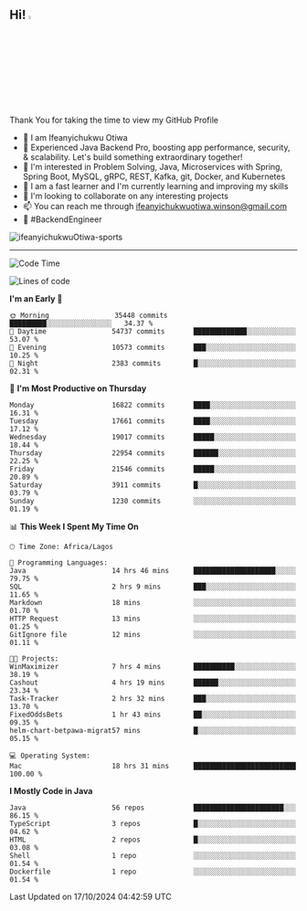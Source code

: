 <!-- BLOG-POST-LIST:START --><!-- BLOG-POST-LIST:END -->

## Hi! <img src="https://media.giphy.com/media/hvRJCLFzcasrR4ia7z/giphy.gif" width="4%"> 

Thank You for taking the time to view my GitHub Profile

- 👋 I am Ifeanyichukwu Otiwa
- 🚀 Experienced Java Backend Pro, boosting app performance, security, & scalability. Let's build something extraordinary together!
- 👀 I'm interested in Problem Solving, Java, Microservices with Spring, Spring Boot, MySQL, gRPC, REST, Kafka, git, Docker, and Kubernetes
- 🌱 I am a fast learner and I'm currently learning and improving my skills
- 💞️ I'm looking to collaborate on any interesting projects
- 📫 You can reach me through ifeanyichukwuotiwa.winson@gmail.com
- 🚀 #BackendEngineer

<p align="left" marginTop="10px"> <img src="https://komarev.com/ghpvc/?username=ifeanyichukwuOtiwa-sports&label=Profile%20views&color=0e75b6&style=for-the-badge" alt="ifeanyichukwuOtiwa-sports" /> </p>

***

<!--START_SECTION:waka-->
![Code Time](http://img.shields.io/badge/Code%20Time-2%2C990%20hrs%202%20mins-blue)

![Lines of code](https://img.shields.io/badge/From%20Hello%20World%20I%27ve%20Written-25.1%20million%20lines%20of%20code-blue)

**I'm an Early 🐤** 

```text
🌞 Morning                35448 commits       █████████░░░░░░░░░░░░░░░░   34.37 % 
🌆 Daytime                54737 commits       █████████████░░░░░░░░░░░░   53.07 % 
🌃 Evening                10573 commits       ███░░░░░░░░░░░░░░░░░░░░░░   10.25 % 
🌙 Night                  2383 commits        █░░░░░░░░░░░░░░░░░░░░░░░░   02.31 % 
```
📅 **I'm Most Productive on Thursday** 

```text
Monday                   16822 commits       ████░░░░░░░░░░░░░░░░░░░░░   16.31 % 
Tuesday                  17661 commits       ████░░░░░░░░░░░░░░░░░░░░░   17.12 % 
Wednesday                19017 commits       █████░░░░░░░░░░░░░░░░░░░░   18.44 % 
Thursday                 22954 commits       ██████░░░░░░░░░░░░░░░░░░░   22.25 % 
Friday                   21546 commits       █████░░░░░░░░░░░░░░░░░░░░   20.89 % 
Saturday                 3911 commits        █░░░░░░░░░░░░░░░░░░░░░░░░   03.79 % 
Sunday                   1230 commits        ░░░░░░░░░░░░░░░░░░░░░░░░░   01.19 % 
```


📊 **This Week I Spent My Time On** 

```text
🕑︎ Time Zone: Africa/Lagos

💬 Programming Languages: 
Java                     14 hrs 46 mins      ████████████████████░░░░░   79.75 % 
SQL                      2 hrs 9 mins        ███░░░░░░░░░░░░░░░░░░░░░░   11.65 % 
Markdown                 18 mins             ░░░░░░░░░░░░░░░░░░░░░░░░░   01.70 % 
HTTP Request             13 mins             ░░░░░░░░░░░░░░░░░░░░░░░░░   01.25 % 
GitIgnore file           12 mins             ░░░░░░░░░░░░░░░░░░░░░░░░░   01.11 % 

🐱‍💻 Projects: 
WinMaximizer             7 hrs 4 mins        ██████████░░░░░░░░░░░░░░░   38.19 % 
Cashout                  4 hrs 19 mins       ██████░░░░░░░░░░░░░░░░░░░   23.34 % 
Task-Tracker             2 hrs 32 mins       ███░░░░░░░░░░░░░░░░░░░░░░   13.70 % 
FixedOddsBets            1 hr 43 mins        ██░░░░░░░░░░░░░░░░░░░░░░░   09.35 % 
helm-chart-betpawa-migrat57 mins             █░░░░░░░░░░░░░░░░░░░░░░░░   05.15 % 

💻 Operating System: 
Mac                      18 hrs 31 mins      █████████████████████████   100.00 % 
```

**I Mostly Code in Java** 

```text
Java                     56 repos            ██████████████████████░░░   86.15 % 
TypeScript               3 repos             █░░░░░░░░░░░░░░░░░░░░░░░░   04.62 % 
HTML                     2 repos             █░░░░░░░░░░░░░░░░░░░░░░░░   03.08 % 
Shell                    1 repo              ░░░░░░░░░░░░░░░░░░░░░░░░░   01.54 % 
Dockerfile               1 repo              ░░░░░░░░░░░░░░░░░░░░░░░░░   01.54 % 
```




 Last Updated on 17/10/2024 04:42:59 UTC
<!--END_SECTION:waka-->

<!--
<p align="center">
![trophy](https://github-profile-trophy.vercel.app/?username=ifeanyichukwuOtiwa-sports&theme=onedark) (https://github.com/ryo-ma/github-profile-trophy)
</p>
-->

<!---
ifeanyi-otiwa/ifeanyi-otiwa is a ✨ special ✨ repository because its `README.md` (this file) appears on your GitHub profile.
You can click the Preview link to take a look at your changes.
--->

